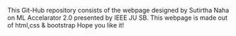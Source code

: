 This Git-Hub repository consists of the webpage designed by Sutirtha Naha on ML Accelarator 2.0 presented by IEEE JU SB.
This webpage is made out of html,css & bootstrap
Hope you like it!
